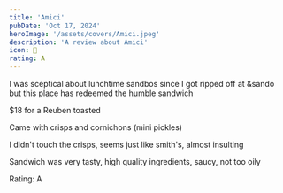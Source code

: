 ```yaml
---
title: 'Amici'
pubDate: 'Oct 17, 2024'
heroImage: '/assets/covers/Amici.jpeg'
description: 'A review about Amici'
icon: 🥪
rating: A
---
```


I was sceptical about lunchtime sandbos since I got ripped off at &sando but this place has redeemed the humble sandwich

$18 for a Reuben toasted

Came with crisps and cornichons (mini pickles)

I didn't touch the crisps, seems just like smith's, almost insulting

Sandwich was very tasty, high quality ingredients, saucy, not too oily

Rating: A
